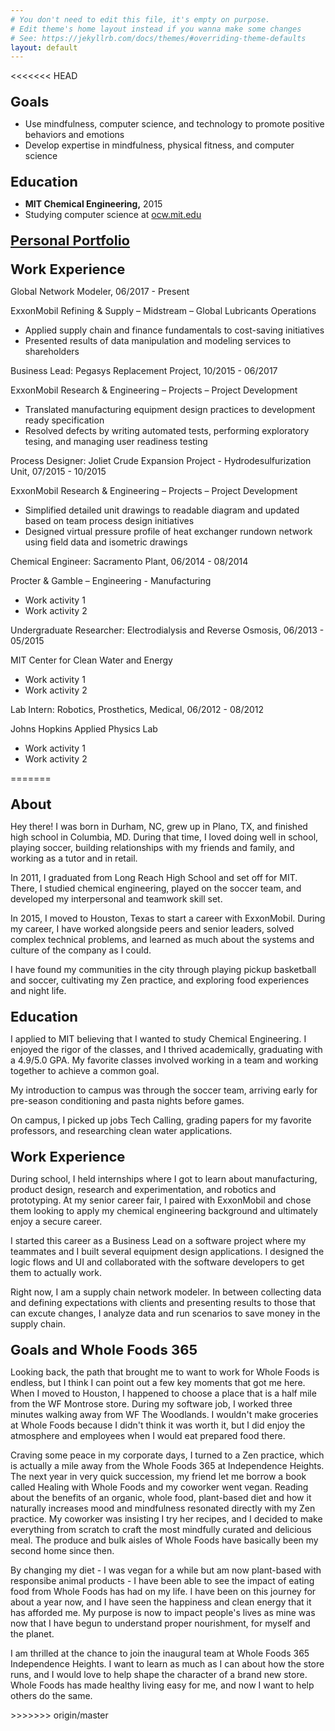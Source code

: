 ```yaml
---
# You don't need to edit this file, it's empty on purpose.
# Edit theme's home layout instead if you wanna make some changes
# See: https://jekyllrb.com/docs/themes/#overriding-theme-defaults
layout: default
---
```

<style>
  h3 {
        margin-top: 20px;
        margin-bottom: 5px;
        font-size: 22px;
  }

<<<<<<< HEAD
  li {
      margin-bottom: 7px;
  }

  .goals {
=======
  .about {
>>>>>>> origin/master
        margin-top: 0px;
  }

  .education {
      list-style-type: none;
      font-size: 15px;
  }

  .education-item {
      margin-bottom: 10px;
  }

  .work-activities {
      margin-bottom: 10px;
  }

  .work-title {
      font-size: 15px;
      font-weight: bold;
      margin-top: 5px;
      margin-bottom: 2px;
  }

  .work-date {
      font-size: 14px;
      margin-top: 2px;
      margin-bottom: 2px;
      font-weight: normal;
  }

  .work-company {
      font-size: 14px;
      margin-top: 2px;
      margin-bottom: 5px;
      font-style: italic;
  }

  .work-activities-item {
      font-size: 14px;
  }

  .long-border {
      border-color: rgb(200, 200, 200);
      border-width: 1px;
      border-top-style: solid;
      padding-top: 13px;
  }

  .single-header {
      padding-bottom: 0px;
      padding-top: 19px;
  }
</style>

<<<<<<< HEAD
<h3>Goals</h3>
<ul class="goals">
    <li>Use mindfulness, computer science, and technology to promote positive behaviors and emotions</li>
    <li>Develop expertise in mindfulness, physical fitness, and computer science</li>
</ul>

<h3 class="long-border">Education</h3>
<ul class="education">
    <li class="education-item"><b>MIT Chemical Engineering,</b> 2015</li>
    <li class="education-item">Studying computer science at  <a href="https://ocw.mit.edu/courses/electrical-engineering-and-computer-science/">ocw.mit.edu</a></li>
</ul>

<h3 class="long-border single-header"><a href="https://cc4033.github.io">Personal Portfolio</a></h3>

<h3 class="long-border">Work Experience</h3>
<p class="work-title">Global Network Modeler, <span class="work-date">06/2017 - Present</span></p>
<p class="work-company">ExxonMobil Refining & Supply – Midstream – Global Lubricants Operations</p>
<ul class="work-activities">
    <li class="work-activities-item">Applied supply chain and finance fundamentals to cost-saving initiatives</li>
    <li class="work-activities-item">Presented results of data manipulation and modeling services to shareholders</li>
</ul>

<p class="work-title">Business Lead: Pegasys Replacement Project, <span class="work-date">10/2015 - 06/2017</span></p>
<p class="work-company">ExxonMobil Research & Engineering – Projects – Project Development</p>
<ul class="work-activities">
    <li class="work-activities-item">Translated manufacturing equipment design practices to development ready specification</li>
    <li class="work-activities-item">Resolved defects by writing automated tests, performing exploratory tesing, and managing user readiness testing</li>
</ul>

<p class="work-title">Process Designer: Joliet Crude Expansion Project - Hydrodesulfurization Unit, <span class="work-date">07/2015 - 10/2015</span></p>
<p class="work-company">ExxonMobil Research & Engineering – Projects – Project Development</p>
<ul class="work-activities">
    <li class="work-activities-item">Simplified detailed unit drawings to readable diagram and updated based on team process design initiatives</li>
    <li class="work-activities-item">Designed virtual pressure profile of heat exchanger rundown network using field data and isometric drawings</li>
</ul>

<p class="work-title">Chemical Engineer: Sacramento Plant, <span class="work-date">06/2014 - 08/2014</span></p>
<p class="work-company">Procter & Gamble – Engineering - Manufacturing</p>
<ul class="work-activities">
    <li class="work-activities-item">Work activity 1</li>
    <li class="work-activities-item">Work activity 2</li>
</ul>

<p class="work-title">Undergraduate Researcher: Electrodialysis and Reverse Osmosis, <span class="work-date">06/2013 - 05/2015</span></p>
<p class="work-company">MIT Center for Clean Water and Energy</p>
<ul class="work-activities">
    <li class="work-activities-item">Work activity 1</li>
    <li class="work-activities-item">Work activity 2</li>
</ul>

<p class="work-title">Lab Intern: Robotics, Prosthetics, Medical, <span class="work-date">06/2012 - 08/2012</span></p>
<p class="work-company">Johns Hopkins Applied Physics Lab</p>
<ul class="work-activities">
    <li class="work-activities-item">Work activity 1</li>
    <li class="work-activities-item">Work activity 2</li>
</ul>
=======
<h3>About</h3>
<p class="plain-text">Hey there! I was born in Durham, NC, grew up in Plano, TX, and finished high school in Columbia, MD. During that time, I loved doing well in school, playing soccer, building relationships with my friends and family, and working as a tutor and in retail.</p>
<p>In 2011, I graduated from Long Reach High School and set off for MIT. There, I studied chemical engineering, played on the soccer team, and developed my interpersonal and teamwork skill set.</p>
<p class="about-text">In 2015, I moved to Houston, Texas to start a career with ExxonMobil. During my career, I have worked alongside peers and senior leaders, solved complex technical problems, and learned as much about the systems and culture of the company as I could.</p>
<p>I have found my communities in the city through playing pickup basketball and soccer, cultivating my Zen practice, and exploring food experiences and night life.</p>

<h3 class="long-border">Education</h3>
<p class="plain-text">I applied to MIT believing that I wanted to study Chemical Engineering. I enjoyed the rigor of the classes, and I thrived academically, graduating with a 4.9/5.0 GPA. My favorite classes involved working in a team and working together to achieve a common goal.</p>
<p>My introduction to campus was through the soccer team, arriving early for pre-season conditioning and pasta nights before games.</p>
<p>On campus, I picked up jobs Tech Calling, grading papers for my favorite professors, and researching clean water applications.</p>

<h3 class="long-border">Work Experience</h3>
<p class="plain-text">During school, I held internships where I got to learn about manufacturing, product design, research and experimentation, and robotics and prototyping. At my senior career fair, I paired with ExxonMobil and chose them looking to apply my chemical engineering background and ultimately enjoy a secure career.</p>
<p>I started this career as a Business Lead on a software project where my teammates and I built several equipment design applications. I designed the logic flows and UI and collaborated with the software developers to get them to actually work.</p>
<p>Right now, I am a supply chain network modeler. In between collecting data and defining expectations with clients and presenting results to those that can excute changes, I analyze data and run scenarios to save money in the supply chain.</p>

<h3 class="long-border">Goals and Whole Foods 365</h3>
<p class="plain-text">Looking back, the path that brought me to want to work for Whole Foods is endless, but I think I can point out a few key moments that got me here. When I moved to Houston, I happened to choose a place that is a half mile from the WF Montrose store. During my software job, I worked three minutes walking away from WF The Woodlands. I wouldn't make groceries at Whole Foods because I didn't think it was worth it, but I did enjoy the atmosphere and employees when I would eat prepared food there.</p>
<p>Craving some peace in my corporate days, I turned to a Zen practice, which is actually a mile away from the Whole Foods 365 at Independence Heights. The next year in very quick succession, my friend let me borrow a book called Healing with Whole Foods and my coworker went vegan. Reading about the benefits of an organic, whole food, plant-based diet and how it naturally increases mood and mindfulness resonated directly with my Zen practice. My coworker was insisting I try her recipes, and I decided to make everything from scratch to craft the most mindfully curated and delicious meal. The produce and bulk aisles of Whole Foods have basically been my second home since then.</p>
<p>By changing my diet - I was vegan for a while but am now plant-based with responsibe animal products - I have been able to see the impact of eating food from Whole Foods has had on my life. I have been on this journey for about a year now, and I have seen the happiness and clean energy that it has afforded me. My purpose is now to impact people's lives as mine was now that I have begun to understand proper nourishment, for myself and the planet.</p>
<p>I am thrilled at the chance to join the inaugural team at Whole Foods 365 Independence Heights. I want to learn as much as I can about how the store runs, and I would love to help shape the character of a brand new store. Whole Foods has made healthy living easy for me, and now I want to help others do the same.</p>
>>>>>>> origin/master
